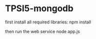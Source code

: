 # TPSI5-mongodb

first install all required libraries:
npm install

then run the web service
node app.js
